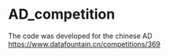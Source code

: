 # AD_competition

The code was developed for the chinese AD https://www.datafountain.cn/competitions/369



